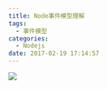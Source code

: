 ```yaml
---
title: Node事件模型理解
tags:
  - 事件模型
categories:
  - Nodejs
date: 2017-02-19 17:14:57
---
```

![](http://7xs8pt.com1.z0.glb.clouddn.com/Node%E4%BA%8B%E4%BB%B6%E6%A8%A1%E5%9E%8B.png)
